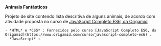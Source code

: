 **Animais Fantásticos**

Projeto de site contendo lista descritiva de alguns animais, de acordo com atividade proposta no curso de [JavaScript Completo ES6, da Origamid](https://www.origamid.com/curso/javascript-completo-es6)

    - *HTML* e *CSS* : Fornecidos pelo curso [JavaScript Completo ES6, da Origamid](https://www.origamid.com/curso/javascript-completo-es6) .
    - *JavaScript* : 
